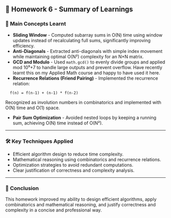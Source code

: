 ## 📘 **Homework 6 - Summary of Learnings**

### 🎯 **Main Concepts Learnt**

- **Sliding Window** - Computed subarray sums in O(N) time using window updates instead of recalculating full sums, significantly improving efficiency.
- **Anti-Diagonals** - Extracted anti-diagonals with simple index movement while maintaining optimal O(N²) complexity for an N×N matrix.
- **GCD and Modulo** - Used `math.gcd()` to evenly divide groups and applied mod 10⁹+7 to handle large outputs and prevent overflow. Have recently learnt this on my Applied Math course and happy to have used it here.
- **Recurrence Relations (Friend Pairing)** - Implemented the recurrence relation:
```
  f(n) = f(n-1) + (n-1) * f(n-2)
```
  Recognized as involution numbers in combinatorics and implemented with O(N) time and O(1) space.
- **Pair Sum Optimization** - Avoided nested loops by keeping a running sum, achieving O(N) time instead of O(N²).

---

### 🛠 **Key Techniques Applied**

- Efficient algorithm design to reduce time complexity.
- Mathematical reasoning using combinatorics and recurrence relations.
- Optimization strategies to avoid redundant computations.
- Clear justification of correctness and complexity analysis.

---

### 🧠 **Conclusion**

This homework improved my ability to design efficient algorithms, apply combinatorics and mathematical reasoning, and justify correctness and complexity in a concise and professional way.
